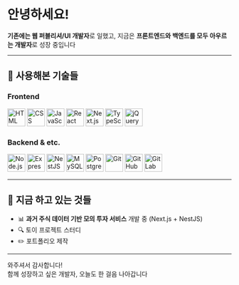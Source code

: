 # 안녕하세요!

**기존에는 웹 퍼블리셔/UI 개발자**로 일했고,
지금은 **프론트엔드와 백엔드를 모두 아우르는 개발자**로 성장 중입니다

---

## 🔧 사용해본 기술들

### Frontend

<img src="https://cdn.jsdelivr.net/gh/devicons/devicon/icons/html5/html5-original.svg" alt="HTML" width="40" height="40"/>
<img src="https://cdn.jsdelivr.net/gh/devicons/devicon/icons/css3/css3-original.svg" alt="CSS" width="40" height="40"/>
<img src="https://cdn.jsdelivr.net/gh/devicons/devicon/icons/javascript/javascript-original.svg" alt="JavaScript" width="40" height="40"/>
<img src="https://upload.wikimedia.org/wikipedia/commons/a/a7/React-icon.svg" alt="React" width="40" height="40"/>
<img src="https://cdn.jsdelivr.net/gh/devicons/devicon/icons/nextjs/nextjs-line.svg" alt="Next.js" width="40" height="40"/>
<img src="https://cdn.jsdelivr.net/gh/devicons/devicon/icons/typescript/typescript-original.svg" alt="TypeScript" width="40" height="40"/>
<img src="https://cdn.jsdelivr.net/gh/devicons/devicon/icons/jquery/jquery-original.svg" alt="jQuery" width="40" height="40"/>

### Backend & etc.

<img src="https://cdn.jsdelivr.net/gh/devicons/devicon/icons/nodejs/nodejs-original.svg" alt="Node.js" width="40" height="40"/>
<img src="https://cdn.jsdelivr.net/gh/devicons/devicon/icons/express/express-original.svg" alt="Express" width="40" height="40"/>
<img src="https://cdn.jsdelivr.net/gh/devicons/devicon/icons/nestjs/nestjs-plain.svg" alt="NestJS" width="40" height="40"/>
<img src="https://cdn.jsdelivr.net/gh/devicons/devicon/icons/mysql/mysql-original.svg" alt="MySQL" width="40" height="40"/>
<img src="https://cdn.jsdelivr.net/gh/devicons/devicon/icons/postgresql/postgresql-original.svg" alt="PostgreSQL" width="40" height="40"/>
<img src="https://cdn.jsdelivr.net/gh/devicons/devicon/icons/git/git-original.svg" alt="Git" width="40" height="40"/>
<img src="https://cdn.jsdelivr.net/gh/devicons/devicon/icons/github/github-original.svg" alt="GitHub" width="40" height="40"/>
<img src="https://cdn.jsdelivr.net/gh/devicons/devicon/icons/gitlab/gitlab-original.svg" alt="GitLab" width="40" height="40"/>



---

## 🧪 지금 하고 있는 것들

- 📊 **과거 주식 데이터 기반 모의 투자 서비스** 개발 중 (Next.js + NestJS)
- 🔍 토이 프로젝트 스터디
- ✏️ 포트폴리오 제작

---

와주셔서 감사합니다!  
함께 성장하고 싶은 개발자, 오늘도 한 걸음 나아갑니다
